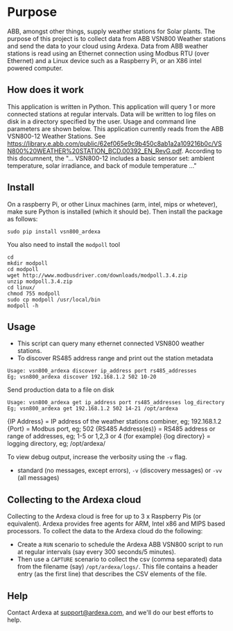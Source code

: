 # Purpose
ABB, amongst other things, supply weather stations for Solar plants. The purpose of this project is to collect data from ABB VSN800 Weather stations and send the data to your cloud using Ardexa. Data from ABB weather stations is read using an Ethernet connection using Modbus RTU (over Ethernet) and a Linux device such as a Raspberry Pi, or an X86 intel powered computer. 

## How does it work
This application is written in Python. This application will query 1 or more connected stations at regular intervals. Data will be written to log files on disk in a directory specified by the user. Usage and command line parameters are shown below. This application currently reads from the ABB VSN800-12 Weather Stations. See https://library.e.abb.com/public/62ef065e9c9b450c8ab1a2a109216b0c/VSN800%20WEATHER%20STATION_BCD.00392_EN_RevG.pdf. According to this documnent, the "... VSN800-12 includes a basic sensor set: ambient temperature, solar irradiance, and back of module temperature ..."

## Install
On a raspberry Pi, or other Linux machines (arm, intel, mips or whetever), make sure Python is installed (which it should be). Then install the package as follows:
```
sudo pip install vsn800_ardexa
```

You also need to install the `modpoll` tool
```
cd
mkdir modpoll
cd modpoll
wget http://www.modbusdriver.com/downloads/modpoll.3.4.zip
unzip modpoll.3.4.zip 
cd linux/
chmod 755 modpoll 
sudo cp modpoll /usr/local/bin
modpoll -h
```

## Usage
- This script can query many ethernet connected VSN800 weather stations.
- To discover RS485 address range and print out the station metadata
```
Usage: vsn800_ardexa discover ip_address port rs485_addresses
Eg; vsn800_ardexa discover 192.168.1.2 502 10-20
```

Send production data to a file on disk 
```
Usage: vsn800_ardexa get ip_address port rs485_addresses log_directory
Eg; vsn800_ardexa get 192.168.1.2 502 14-21 /opt/ardexa
```
{IP Address} = IP address of the weather stations combiner, eg; 192.168.1.2
{Port} = Modbus port, eg; 502
{RS485 Address(es)} = RS485 address or range of addresses, eg; 1-5 or 1,2,3 or 4 (for example)
{log directory} = logging directory, eg; /opt/ardexa/

To view debug output, increase the verbosity using the `-v` flag.
- standard (no messages, except errors), `-v` (discovery messages) or `-vv` (all messages)


## Collecting to the Ardexa cloud
Collecting to the Ardexa cloud is free for up to 3 x Raspberry Pis (or equivalent). Ardexa provides free agents for ARM, Intel x86 and MIPS based processors. To collect the data to the Ardexa cloud do the following:
- Create a `RUN` scenario to schedule the Ardexa ABB VSN800 script to run at regular intervals (say every 300 seconds/5 minutes).
- Then use a `CAPTURE` scenario to collect the csv (comma separated) data from the filename (say) `/opt/ardexa/logs/`. This file contains a header entry (as the first line) that describes the CSV elements of the file.

## Help
Contact Ardexa at support@ardexa.com, and we'll do our best efforts to help.
